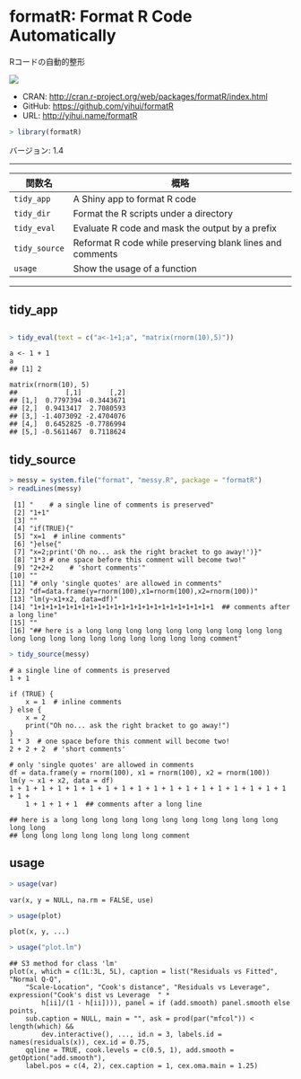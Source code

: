 

# formatR: Format R Code Automatically

Rコードの自動的整形

[![](http://www.r-pkg.org/badges/version/formatR)](http://cran.rstudio.com/web/packages/formatR/index.html)

- CRAN: http://cran.r-project.org/web/packages/formatR/index.html
- GitHub: https://github.com/yihui/formatR
- URL: http://yihui.name/formatR


```r
> library(formatR)
```

バージョン: 1.4

-----



| 関数名 | 概略 |
|--------|------|
| `tidy_app` | A Shiny app to format R code |
| `tidy_dir` | Format the R scripts under a directory  |
| `tidy_eval` | Evaluate R code and mask the output by a prefix |
| `tidy_source` | Reformat R code while preserving blank lines and comments |
| `usage` | Show the usage of a function |

-----

## tidy_app

## 


```r
> tidy_eval(text = c("a<-1+1;a", "matrix(rnorm(10),5)"))
```

```
a <- 1 + 1
a
## [1] 2

matrix(rnorm(10), 5)
##            [,1]       [,2]
## [1,]  0.7797394 -0.3443671
## [2,]  0.9413417  2.7080593
## [3,] -1.4073092 -2.4704076
## [4,]  0.6452825 -0.7786994
## [5,] -0.5611467  0.7118624
```


## tidy_source


```r
> messy = system.file("format", "messy.R", package = "formatR")
> readLines(messy)
```

```
 [1] "    # a single line of comments is preserved"                                                                            
 [2] "1+1"                                                                                                                     
 [3] ""                                                                                                                        
 [4] "if(TRUE){"                                                                                                               
 [5] "x=1  # inline comments"                                                                                                  
 [6] "}else{"                                                                                                                  
 [7] "x=2;print('Oh no... ask the right bracket to go away!')}"                                                                
 [8] "1*3 # one space before this comment will become two!"                                                                    
 [9] "2+2+2    # 'short comments'"                                                                                             
[10] ""                                                                                                                        
[11] "# only 'single quotes' are allowed in comments"                                                                          
[12] "df=data.frame(y=rnorm(100),x1=rnorm(100),x2=rnorm(100))"                                                                 
[13] "lm(y~x1+x2, data=df)"                                                                                                    
[14] "1+1+1+1+1+1+1+1+1+1+1+1+1+1+1+1+1+1+1+1+1+1+1  ## comments after a long line"                                            
[15] ""                                                                                                                        
[16] "## here is a long long long long long long long long long long long long long long long long long long long long comment"
```

```r
> tidy_source(messy)
```

```
# a single line of comments is preserved
1 + 1

if (TRUE) {
    x = 1  # inline comments
} else {
    x = 2
    print("Oh no... ask the right bracket to go away!")
}
1 * 3  # one space before this comment will become two!
2 + 2 + 2  # 'short comments'

# only 'single quotes' are allowed in comments
df = data.frame(y = rnorm(100), x1 = rnorm(100), x2 = rnorm(100))
lm(y ~ x1 + x2, data = df)
1 + 1 + 1 + 1 + 1 + 1 + 1 + 1 + 1 + 1 + 1 + 1 + 1 + 1 + 1 + 1 + 1 + 1 + 1 + 
    1 + 1 + 1 + 1  ## comments after a long line

## here is a long long long long long long long long long long long long long
## long long long long long long long comment
```

## usage


```r
> usage(var)
```

```
var(x, y = NULL, na.rm = FALSE, use)
```

```r
> usage(plot)
```

```
plot(x, y, ...)
```

```r
> usage("plot.lm")
```

```
## S3 method for class 'lm'
plot(x, which = c(1L:3L, 5L), caption = list("Residuals vs Fitted", "Normal Q-Q", 
    "Scale-Location", "Cook's distance", "Residuals vs Leverage", expression("Cook's dist vs Leverage  " * 
        h[ii]/(1 - h[ii]))), panel = if (add.smooth) panel.smooth else points, 
    sub.caption = NULL, main = "", ask = prod(par("mfcol")) < length(which) && 
        dev.interactive(), ..., id.n = 3, labels.id = names(residuals(x)), cex.id = 0.75, 
    qqline = TRUE, cook.levels = c(0.5, 1), add.smooth = getOption("add.smooth"), 
    label.pos = c(4, 2), cex.caption = 1, cex.oma.main = 1.25)
```


